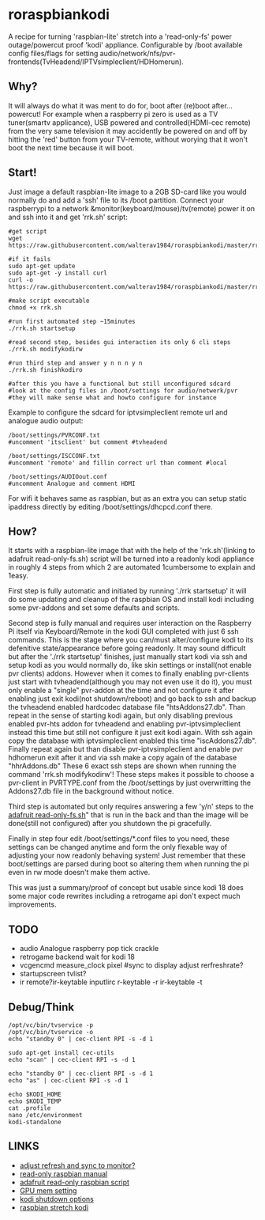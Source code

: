 # roraspbiankodi
A recipe for turning 'raspbian-lite' stretch into a 'read-only-fs' power outage/powercut proof 'kodi' appliance. 
Configurable by /boot available config files/flags for setting audio/network/nfs/pvr-frontends(TvHeadend/IPTVsimpleclient/HDHomerun).

## Why?
It will always do what it was ment to do for, boot after (re)boot after... powercut! For example when a raspberry pi zero is used as a TV tuner(smartv applicance), USB powered and controlled(HDMI-cec remote) from the very same television it may accidently be powered on and off by hitting the 'red' button from your TV-remote, without worying that it won't boot the next time because it will boot.

## Start!
Just image a default raspbian-lite image to a 2GB SD-card like you would normally do and add a 'ssh' file to its /boot partition. Connect your raspberrypi to a network &monitor(keyboard/mouse)/tv(remote) power it on and ssh into it and get 'rrk.sh' script:

```
#get script
wget https://raw.githubusercontent.com/walterav1984/roraspbiankodi/master/rrk.sh

#if it fails
sudo apt-get update
sudo apt-get -y install curl
curl -o https://raw.githubusercontent.com/walterav1984/roraspbiankodi/master/rrk.sh

#make script executable
chmod +x rrk.sh

#run first automated step ~15minutes
./rrk.sh startsetup

#read second step, besides gui interaction its only 6 cli steps
./rrk.sh modifykodirw

#run third step and answer y n n n y n
./rrk.sh finishkodiro

#after this you have a functional but still unconfigured sdcard
#look at the config files in /boot/settings for audio/netwerk/pvr
#they will make sense what and howto configure for instance

```
Example to configure the sdcard for iptvsimpleclient remote url and analogue audio output:

```
/boot/settings/PVRCONF.txt
#uncomment 'itsclient' but comment #tvheadend

/boot/settings/ISCCONF.txt
#uncomment 'remote' and fillin correct url than comment #local

/boot/settings/AUDIOout.conf
#uncomment Analogue and comment HDMI
```
For wifi it behaves same as raspbian, but as an extra you can setup static ipaddress directly by editing /boot/settings/dhcpcd.conf there.

## How?
It starts with a raspbian-lite image that with the help of the 'rrk.sh'(linking to adafruit read-only-fs.sh) script will be turned into a readonly kodi appliance in roughly 4 steps from which 2 are automated 1cumbersome to explain and 1easy.

First step is fully automatic and initiated by running './rrk startsetup' it will do some updating and cleanup of the raspbian OS and install kodi including some pvr-addons and set some defaults and scripts.

Second step is fully manual and requires user interaction on the Raspberry Pi itself via Keyboard/Remote in the kodi GUI completed with just 6 ssh commands. This is the stage where you can/must alter/configure kodi to its defenitive state/appearance before going readonly.
It may sound difficult but after the './rrk startsetup' finishes, just manually start kodi via ssh and setup kodi as you would normally do, like skin settings or install(not enable pvr clients) addons.
However when it comes to finally enabling pvr-clients just start with tvheadend(although you may not even use it do it), you must only enable a "single" pvr-addon at the time and not configure it after enabling just exit kodi(not shutdown/reboot) and go back to ssh and backup the tvheadend enabled hardcodec database file "htsAddons27.db". Than repeat in the sense of starting kodi again, but only disabling previous enabled pvr-hts addon for tvheadend and enabling pvr-iptvsimpleclient instead this time but still not configure it just exit kodi again. With ssh again copy the database with iptvsimpleclient enabled this time "iscAddons27.db". Finally repeat again but than disable pvr-iptvsimpleclient and enable pvr hdhomerun exit after it and via ssh make a copy again of the database "hhrAddons.db" These 6 exact ssh steps are shown when running the command 'rrk.sh modifykodirw'! These steps makes it possible to choose a pvr-client in PVRTYPE.conf from the /boot/settings by just overwritting the Addons27.db file in the background without notice.

Third step is automated but only requires answering a few 'y/n' steps to the [adafruit read-only-fs.sh](https://github.com/adafruit/Raspberry-Pi-Installer-Scripts/blob/master/read-only-fs.sh)" that is run in the back and than the image will be done(still not configured) after you shutdown the pi gracefully.

Finally in step four edit /boot/settings/*.conf files to you need, these settings can be changed anytime and form the only flexable way of adjusting your now readonly behaving system! Just remember that these boot/settings are parsed during boot so altering them when running the pi even in rw mode doesn't make them active.

This was just a summary/proof of concept but usable since kodi 18 does some major code rewrites including a retrogame api don't expect much improvements.

## TODO
* audio Analogue raspberry pop tick crackle
* retrogame backend wait for kodi 18
* vcgencmd measure_clock pixel #sync to display adjust rerfreshrate?
* startupscreen tvlist?
* ir remote?ir-keytable inputlirc r-keytable -r ir-keytable -t

## Debug/Think
```
/opt/vc/bin/tvservice -p
/opt/vc/bin/tvservice -o
echo "standby 0" | cec-client RPI -s -d 1

sudo apt-get install cec-utils
echo "scan" | cec-client RPI -s -d 1

echo "standby 0" | cec-client RPI -s -d 1
echo "as" | cec-client RPI -s -d 1

echo $KODI_HOME
echo $KODI_TEMP
cat .profile 
nano /etc/environment 
kodi-standalone 
```

## LINKS
* [adjust refresh and sync to monitor?](https://forum.kodi.tv/showthread.php?tid=263052)
* [read-only raspbian manual](https://hallard.me/raspberry-pi-read-only)
* [adafruit read-only raspbian script](https://learn.adafruit.com/read-only-raspberry-pi/overview)
* [GPU mem setting](https://forum.libreelec.tv/thread/611-rendering-issues-font-corruption/)
* [kodi shutdown options](https://www.raspberrypi.org/forums/viewtopic.php?t=192499)
* [raspbian stretch kodi](https://yingtongli.me/blog/2016/12/23/kodi-power.html)
